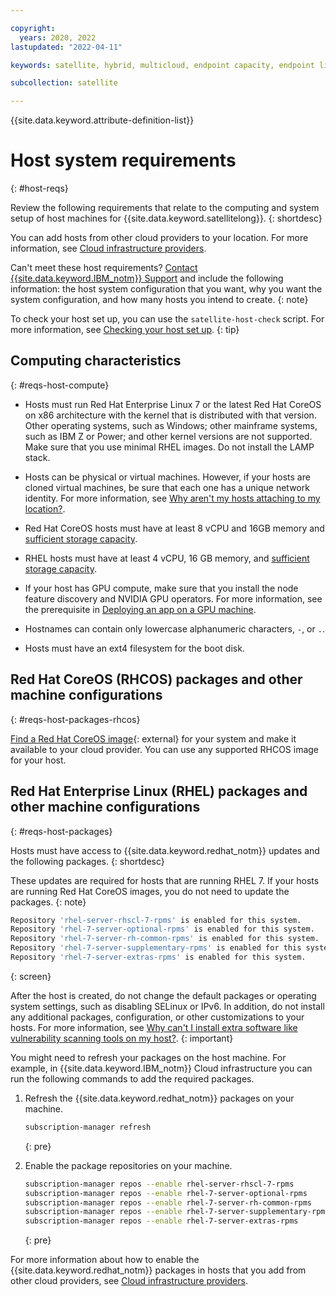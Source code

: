 ```yaml
---

copyright:
  years: 2020, 2022
lastupdated: "2022-04-11"

keywords: satellite, hybrid, multicloud, endpoint capacity, endpoint limits, location endpoint limits, location endpoints, cloud endpoints

subcollection: satellite

---
```


{{site.data.keyword.attribute-definition-list}}

# Host system requirements
{: #host-reqs}

Review the following requirements that relate to the computing and system setup of host machines for {{site.data.keyword.satellitelong}}.
{: shortdesc}

You can add hosts from other cloud providers to your location. For more information, see [Cloud infrastructure providers](/docs/satellite?topic=satellite-infrastructure-plan).

Can't meet these host requirements? [Contact {{site.data.keyword.IBM_notm}} Support](/docs/get-support?topic=get-support-using-avatar) and include the following information: the host system configuration that you want, why you want the system configuration, and how many hosts you intend to create.
{: note}


To check your host set up, you can use the `satellite-host-check` script. For more information, see [Checking your host set up](/docs/satellite?topic=satellite-host-network-check).
{: tip}


## Computing characteristics
{: #reqs-host-compute}

- Hosts must run Red Hat Enterprise Linux 7 or the latest Red Hat CoreOS on x86 architecture with the kernel that is distributed with that version. Other operating systems, such as Windows; other mainframe systems, such as IBM Z or Power; and other kernel versions are not supported. Make sure that you use minimal RHEL images. Do not install the LAMP stack.
- Hosts can be physical or virtual machines. However, if your hosts are cloned virtual machines, be sure that each one has a unique network identity. For more information, see [Why aren't my hosts attaching to my location?](/docs/satellite?topic=satellite-host-not-attaching).
- Red Hat CoreOS hosts must have at least 8 vCPU and 16GB memory and [sufficient storage capacity](/docs/satellite?topic=satellite-reqs-host-storage).
- RHEL hosts must have at least 4 vCPU, 16 GB memory, and [sufficient storage capacity](/docs/satellite?topic=satellite-reqs-host-storage). 

- If your host has GPU compute, make sure that you install the node feature discovery and NVIDIA GPU operators. For more information, see the prerequisite in [Deploying an app on a GPU machine](/docs/openshift?topic=openshift-deploy_app#gpu_app).
- Hostnames can contain only lowercase alphanumeric characters, `-`, or `.`.
- Hosts must have an ext4 filesystem for the boot disk.



## Red Hat CoreOS (RHCOS) packages and other machine configurations
{: #reqs-host-packages-rhcos}

[Find a Red Hat CoreOS image](https://mirror.openshift.com/pub/openshift-v4/x86_64/dependencies/rhcos/){: external} for your system and make it available to your cloud provider. You can use any supported RHCOS image for your host.

## Red Hat Enterprise Linux (RHEL) packages and other machine configurations
{: #reqs-host-packages}

Hosts must have access to {{site.data.keyword.redhat_notm}} updates and the following packages. 
{: shortdesc}

These updates are required for hosts that are running RHEL 7. If your hosts are running Red Hat CoreOS images, you do not need to update the packages.
{: note}

```sh
Repository 'rhel-server-rhscl-7-rpms' is enabled for this system.
Repository 'rhel-7-server-optional-rpms' is enabled for this system.
Repository 'rhel-7-server-rh-common-rpms' is enabled for this system.
Repository 'rhel-7-server-supplementary-rpms' is enabled for this system.
Repository 'rhel-7-server-extras-rpms' is enabled for this system.
```
{: screen}

After the host is created, do not change the default packages or operating system settings, such as disabling SELinux or IPv6.
In addition, do not install any additional packages, configuration, or other customizations to your hosts. For more information, see [Why can't I install extra software like vulnerability scanning tools on my host?](/docs/satellite?topic=satellite-faqs#host-software).
{: important}

You might need to refresh your packages on the host machine. For example, in {{site.data.keyword.IBM_notm}} Cloud infrastructure you can run the following commands to add the required packages.

1. Refresh the {{site.data.keyword.redhat_notm}} packages on your machine.
    ```sh
    subscription-manager refresh
    ```
    {: pre}

2. Enable the package repositories on your machine.
    ```sh
    subscription-manager repos --enable rhel-server-rhscl-7-rpms
    subscription-manager repos --enable rhel-7-server-optional-rpms
    subscription-manager repos --enable rhel-7-server-rh-common-rpms
    subscription-manager repos --enable rhel-7-server-supplementary-rpms
    subscription-manager repos --enable rhel-7-server-extras-rpms
    ```
    {: pre}

For more information about how to enable the {{site.data.keyword.redhat_notm}} packages in hosts that you add from other cloud providers, see [Cloud infrastructure providers](/docs/satellite?topic=satellite-infrastructure-plan).
